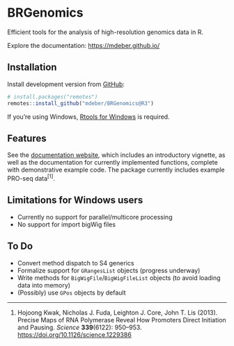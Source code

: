 
<!-- README.md is generated from README.Rmd. Please edit that file -->

# BRGenomics

<!-- badges: start -->

<!-- badges: end -->

Efficient tools for the analysis of high-resolution genomics data in R.

Explore the documentation: <https://mdeber.github.io/>

## Installation

Install development version from
[GitHub](https://github.com/mdeber/BRGenomics):

``` r
# install.packages("remotes")
remotes::install_github("mdeber/BRGenomics@R3")
```

If you’re using Windows, [Rtools for
Windows](https://cran.rstudio.com/bin/windows/Rtools/) is required.

## Features

See the [documentation website](https://mdeber.github.io/), which
includes an introductory vignette, as well as the documentation for
currently implemented functions, complete with demonstrative example
code. The package currently includes example PRO-seq
data<sup>\[1\]</sup>.

## Limitations for Windows users

  - Currently no support for parallel/multicore processing
  - No support for import bigWig files

## To Do

  - Convert method dispatch to S4 generics
  - Formalize support for `GRangesList` objects (progress underway)
  - Write methods for `BigWigFile`/`BigWigFileList` objects (to avoid
    loading data into memory)
  - (Possibly) use `GPos` objects by default

-----

1.  Hojoong Kwak, Nicholas J. Fuda, Leighton J. Core, John T. Lis
    (2013). Precise Maps of RNA Polymerase Reveal How Promoters Direct
    Initiation and Pausing. *Science* **339**(6122): 950–953.
    <https://doi.org/10.1126/science.1229386>
